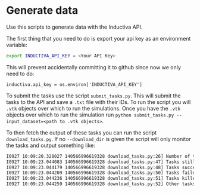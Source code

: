 # Generate data

Use this scripts to generate data with the Inductiva API.

The first thing that you need to do is export your api key as an
environment variable:

```bash
export INDUCTIVA_API_KEY = <Your API Key>
```

This will prevent accidentally committing it to github since now we
only need to do:

```
inductiva.api_key = os.environ['INDUCTIVA_API_KEY']
```


To submit the tasks use the script `submit_tasks.py`. This will submit
the tasks to the API and save a `.txt` file with their IDs. To run the
script you will `.vtk` objects over which to run the simulations. Once
you have the `.vtk` objects over which to run the simulation run
`python submit_tasks.py --input_dataset=<path to .vtk objects>`.

To then fetch the output of these tasks you can run the script
`download_tasks.py`. If no `--download_dir` is given the script will
only monitor the tasks and output something like:

```bash
I0927 10:09:20.328027 140566996619328 download_tasks.py:26] Number of tasks: 30
I0927 10:09:23.044083 140566996619328 download_tasks.py:47] Tasks still running: 0
I0927 10:09:23.044179 140566996619328 download_tasks.py:48] Tasks successfully completed: 30
I0927 10:09:23.044209 140566996619328 download_tasks.py:50] Tasks failed: 0
I0927 10:09:23.044236 140566996619328 download_tasks.py:51] Tasks killed: 0
I0927 10:09:23.044259 140566996619328 download_tasks.py:52] Other tasks: 0
```
